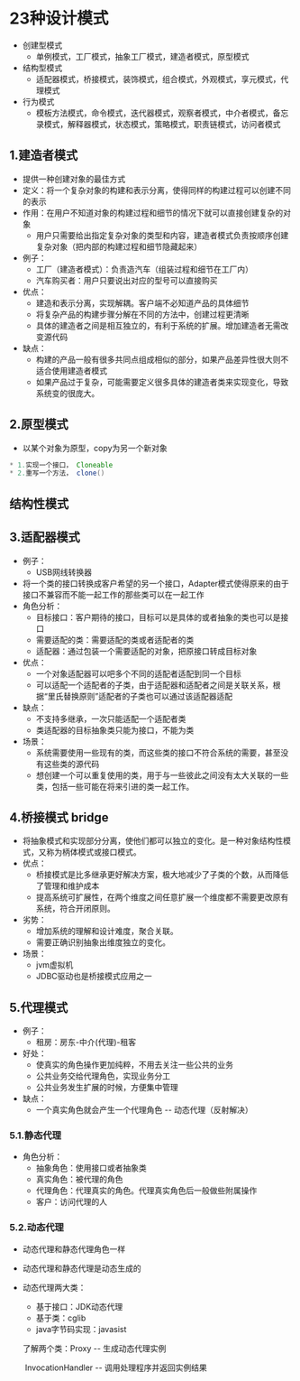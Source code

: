 # 23种设计模式

- 创建型模式
  - 单例模式，工厂模式，抽象工厂模式，建造者模式，原型模式
- 结构型模式
  - 适配器模式，桥接模式，装饰模式，组合模式，外观模式，享元模式，代理模式
- 行为模式
  - 模板方法模式，命令模式，迭代器模式，观察者模式，中介者模式，备忘录模式，解释器模式，状态模式，策略模式，职责链模式，访问者模式

##  1.建造者模式

- 提供一种创建对象的最佳方式
- 定义：将一个复杂对象的构建和表示分离，使得同样的构建过程可以创建不同的表示
- 作用：在用户不知道对象的构建过程和细节的情况下就可以直接创建复杂的对象
  - 用户只需要给出指定复杂对象的类型和内容，建造者模式负责按顺序创建复杂对象（把内部的构建过程和细节隐藏起来）
- 例子：
  - 工厂（建造者模式）：负责造汽车（组装过程和细节在工厂内）
  - 汽车购买者：用户只要说出对应的型号可以直接购买
- 优点：
  - 建造和表示分离，实现解耦。客户端不必知道产品的具体细节
  - 将复杂产品的构建步骤分解在不同的方法中，创建过程更清晰
  - 具体的建造者之间是相互独立的，有利于系统的扩展。增加建造者无需改变源代码
- 缺点：
  - 构建的产品一般有很多共同点组成相似的部分，如果产品差异性很大则不适合使用建造者模式
  - 如果产品过于复杂，可能需要定义很多具体的建造者类来实现变化，导致系统变的很庞大。

## 2.原型模式

- 以某个对象为原型，copy为另一个新对象

```java
* 1.实现一个接口， Cloneable
* 2.重写一个方法， clone()
```

## **结构性模式**

## 3.适配器模式

- 例子：
  - USB网线转换器
- 将一个类的接口转换成客户希望的另一个接口，Adapter模式使得原来的由于接口不兼容而不能一起工作的那些类可以在一起工作
- 角色分析：
  - 目标接口：客户期待的接口，目标可以是具体的或者抽象的类也可以是接口
  - 需要适配的类：需要适配的类或者适配者的类
  - 适配器：通过包装一个需要适配的对象，把原接口转成目标对象
- 优点：
  - 一个对象适配器可以吧多个不同的适配者适配到同一个目标
  - 可以适配一个适配者的子类，由于适配器和适配者之间是关联关系，根据“里氏替换原则”适配者的子类也可以通过该适配器适配
- 缺点：
  - 不支持多继承，一次只能适配一个适配者类
  - 类适配器的目标抽象类只能为接口，不能为类
- 场景：
  - 系统需要使用一些现有的类，而这些类的接口不符合系统的需要，甚至没有这些类的源代码
  - 想创建一个可以重复使用的类，用于与一些彼此之间没有太大关联的一些类，包括一些可能在将来引进的类一起工作。

## 4.桥接模式 bridge

- 将抽象模式和实现部分分离，使他们都可以独立的变化。是一种对象结构性模式，又称为柄体模式或接口模式。
- 优点：
  - 桥接模式是比多继承更好解决方案，极大地减少了子类的个数，从而降低了管理和维护成本
  - 提高系统可扩展性，在两个维度之间任意扩展一个维度都不需要更改原有系统，符合开闭原则。
- 劣势：
  - 增加系统的理解和设计难度，聚合关联。
  - 需要正确识别抽象出维度独立的变化。
- 场景：
  - jvm虚拟机
  - JDBC驱动也是桥接模式应用之一

## 5.代理模式

- 例子：
  - 租房：房东-中介(代理)-租客
- 好处：
  - 使真实的角色操作更加纯粹，不用去关注一些公共的业务
  - 公共业务交给代理角色，实现业务分工
  - 公共业务发生扩展的时候，方便集中管理
- 缺点：
  - 一个真实角色就会产生一个代理角色 -- 动态代理（反射解决）

### 5.1.静态代理

- 角色分析：
  - 抽象角色：使用接口或者抽象类
  - 真实角色：被代理的角色
  - 代理角色：代理真实的角色。代理真实角色后一般做些附属操作
  - 客户：访问代理的人

### 5.2.动态代理

- 动态代理和静态代理角色一样

- 动态代理和静态代理是动态生成的

- 动态代理两大类：

  - 基于接口：JDK动态代理
  - 基于类：cglib
  - java字节码实现：javasist

  了解两个类：Proxy -- 生成动态代理实例

  ​						InvocationHandler -- 调用处理程序并返回实例结果